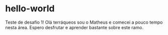 # hello-world

Teste de desafio 1!
Olá terráqueos sou o Matheus e comecei a pouco tempo nesta área.
Espero desfrutar e aprender bastante sobre este ramo.
